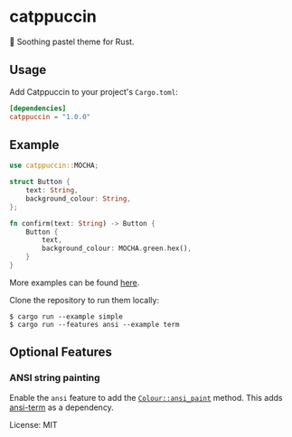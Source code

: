 # catppuccin

🦀 Soothing pastel theme for Rust.

## Usage

Add Catppuccin to your project's `Cargo.toml`:

```toml
[dependencies]
catppuccin = "1.0.0"
```

## Example

```rust
use catppuccin::MOCHA;

struct Button {
    text: String,
    background_colour: String,
};

fn confirm(text: String) -> Button {
    Button {
        text,
        background_colour: MOCHA.green.hex(),
    }
}
```

More examples can be found
[here](https://github.com/catppuccin/palette/tree/main/rust/examples).

Clone the repository to run them locally:

```shell
$ cargo run --example simple
$ cargo run --features ansi --example term
```

## Optional Features

### ANSI string painting

Enable the `ansi` feature to add the
[`Colour::ansi_paint`](crate::Colour::ansi_paint) method.
This adds [ansi-term](https://crates.io/crates/ansi_term) as a dependency.

License: MIT
